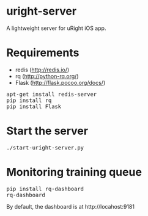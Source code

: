uright-server
=============
A lightweight server for uRight iOS app.


Requirements
============
* redis (http://redis.io/)
* rq (http://python-rq.org/)
* Flask (http://flask.pocoo.org/docs/)

<pre>
apt-get install redis-server
pip install rq
pip install Flask
</pre>


Start the server
================
<pre>
./start-uright-server.py
</pre>


Monitoring training queue
=========================
<pre>
pip install rq-dashboard
rq-dashboard
</pre>

By default, the dashboard is at http://locahost:9181
